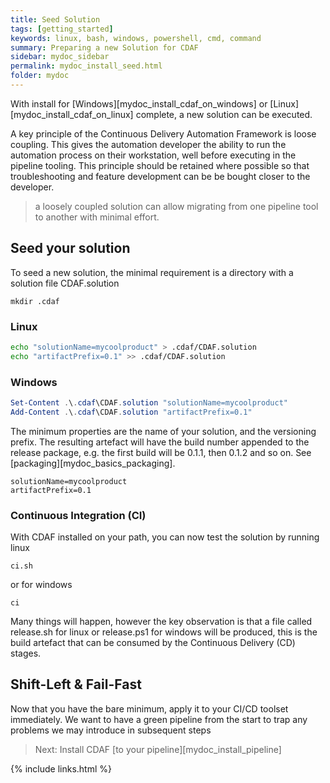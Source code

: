 ```yaml
---
title: Seed Solution
tags: [getting_started]
keywords: linux, bash, windows, powershell, cmd, command
summary: Preparing a new Solution for CDAF
sidebar: mydoc_sidebar
permalink: mydoc_install_seed.html
folder: mydoc
---
```


With install for [Windows][mydoc_install_cdaf_on_windows] or [Linux][mydoc_install_cdaf_on_linux] complete, a new solution can be executed.

A key principle of the Continuous Delivery Automation Framework is loose coupling. This gives the automation developer the  ability to run the automation process on their workstation, well before executing in the pipeline tooling. This principle should be retained where possible so that troubleshooting and feature development can be be bought closer to the developer.

> a loosely coupled solution can allow migrating from one pipeline tool to another with minimal effort.

## Seed your solution

To seed a new solution, the minimal requirement is a directory with a solution file CDAF.solution

    mkdir .cdaf

### Linux

``` bash
echo "solutionName=mycoolproduct" > .cdaf/CDAF.solution
echo "artifactPrefix=0.1" >> .cdaf/CDAF.solution
```

### Windows

``` powershell
Set-Content .\.cdaf\CDAF.solution "solutionName=mycoolproduct"
Add-Content .\.cdaf\CDAF.solution "artifactPrefix=0.1"
```

The minimum properties are the name of your solution, and the versioning prefix. The resulting artefact will have the build number appended to the release package, e.g. the first build will be 0.1.1, then 0.1.2 and so on. See [packaging][mydoc_basics_packaging].

``` properties
solutionName=mycoolproduct
artifactPrefix=0.1
```

### Continuous Integration (CI)

With CDAF installed on your path, you can now test the solution by running linux

    ci.sh

or for windows

    ci

Many things will happen, however the key observation is that a file called release.sh for linux or release.ps1 for windows will be produced, this is the build artefact that can be consumed by the Continuous Delivery (CD) stages. 

## Shift-Left & Fail-Fast

Now that you have the bare minimum, apply it to your CI/CD toolset immediately. We want to have a green pipeline from the start to trap any problems we may introduce in subsequent steps

> Next: Install CDAF [to your pipeline][mydoc_install_pipeline]

{% include links.html %}
